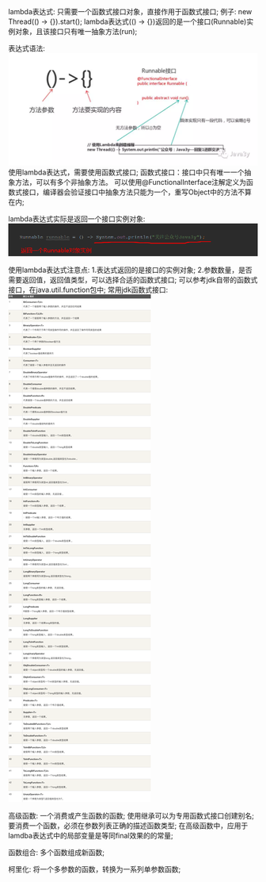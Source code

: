 lambda表达式: 只需要一个函数式接口对象，直接作用于函数式接口;
    例子: new Thread(() -> {}).start();
    lambda表达式(() -> {})返回的是一个接口(Runnable)实例对象，且该接口只有唯一抽象方法(run);

表达式语法:
    ![img_1.png](img_1.png)
    使用lambda表达式，需要使用函数式接口;
    函数式接口：接口中只有唯一一个抽象方法，可以有多个非抽象方法。
    可以使用@FunctionalInterface注解定义为函数式接口，编译器会验证接口中抽象方法只能为一个，重写Object中的方法不算在内;

lambda表达式实际是返回一个接口实例对象:
    ![img.png](img.png)

使用lambda表达式注意点:
    1.表达式返回的是接口的实例对象;
    2.参数数量，是否需要返回值，返回值类型，可以选择合适的函数式接口;
    可以参考jdk自带的函数式接口，在java.util.function包中; 
    常用jdk函数式接口:
    ![img_3.png](img_3.png)

高级函数:
    一个消费或产生函数的函数;
    使用继承可以为专用函数式接口创建别名;
    要消费一个函数，必须在参数列表正确的描述函数类型;
    在高级函数中，应用于lamdba表达式中的局部变量是等同final效果的的常量;

函数组合:
    多个函数组成新函数;

柯里化:
    将一个多参数的函数，转换为一系列单参数函数;
    
    
